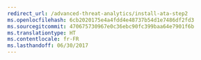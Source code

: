 ```yaml
---
redirect_url: /advanced-threat-analytics/install-ata-step2
ms.openlocfilehash: 6cb2020175e4a4fdd4e48737b54d1e7486df2fd3
ms.sourcegitcommit: 470675730967e0c36ebc90fc399baa64e7901f6b
ms.translationtype: HT
ms.contentlocale: fr-FR
ms.lasthandoff: 06/30/2017
---
```


